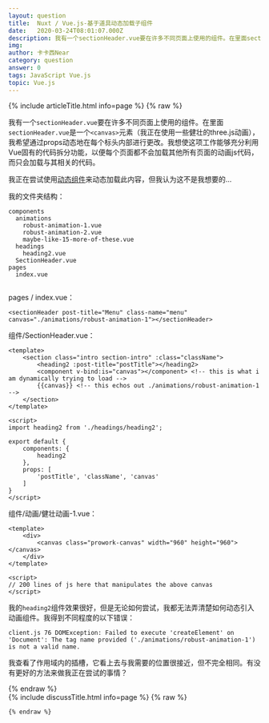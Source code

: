 ```yaml
---
layout: question
title:  Nuxt / Vue.js-基于道具动态加载子组件
date:   2020-03-24T08:01:07.000Z
description: 我有一个sectionHeader.vue要在许多不同页面上使用的组件。在里面sectionHeader.vue是一个<canvas>元素（我正在使用一些...
img: 
author: 卡卡西Near
category: question
answer: 0
tags: JavaScript Vue.js
topic: Vue.js
---
```

<div class="article-root">
  <div class="article">
    {% include articleTitle.html info=page %}
    {% raw %}
    <div class="article-content"><p><font style="vertical-align: inherit;"><font style="vertical-align: inherit;">我有一个</font></font><code>sectionHeader.vue</code><font style="vertical-align: inherit;"><font style="vertical-align: inherit;">要在许多不同页面上使用</font><font style="vertical-align: inherit;">的</font><font style="vertical-align: inherit;">组件。</font><font style="vertical-align: inherit;">在里面</font></font><code>sectionHeader.vue</code><font style="vertical-align: inherit;"><font style="vertical-align: inherit;">是一个</font></font><code>&lt;canvas&gt;</code><font style="vertical-align: inherit;"><font style="vertical-align: inherit;">元素（我正在使用一些健壮的three.js动画），我希望通过props动态地在每个标头内部进行更改。</font><font style="vertical-align: inherit;">我想使这项工作能够充分利用Vue固有的代码拆分功能，以便每个页面都不会加载其他所有页面的动画js代码，而只会加载与其相关的代码。</font></font></p>

<p><font style="vertical-align: inherit;"><font style="vertical-align: inherit;">我正在尝试使用</font></font><a href="https://vuejs.org/v2/guide/components.html#Dynamic-Components" rel="nofollow noreferrer"><font style="vertical-align: inherit;"><font style="vertical-align: inherit;">动态组件</font></font></a><font style="vertical-align: inherit;"><font style="vertical-align: inherit;">来动态加载此内容，</font><font style="vertical-align: inherit;">但我认为这不是我想要的...</font></font></p>

<p><font style="vertical-align: inherit;"><font style="vertical-align: inherit;">我的文件夹结构：</font></font></p>

<pre><code>components<font></font>
  animations<font></font>
    robust-animation-1.vue<font></font>
    robust-animation-2.vue<font></font>
    maybe-like-15-more-of-these.vue<font></font>
  headings<font></font>
    heading2.vue<font></font>
  SectionHeader.vue<font></font>
pages<font></font>
  index.vue<font></font>
<font></font>
</code></pre>

<p><font style="vertical-align: inherit;"><font style="vertical-align: inherit;">pages / index.vue：</font></font></p>

<pre class="lang-js prettyprint-override"><code>&lt;sectionHeader post-title="Menu" class-name="menu" canvas="./animations/robust-animation-1"&gt;&lt;/sectionHeader&gt;
</code></pre>

<p><font style="vertical-align: inherit;"><font style="vertical-align: inherit;">组件/SectionHeader.vue：</font></font></p>

<pre class="lang-js prettyprint-override"><code>&lt;template&gt;<font></font>
    &lt;section class="intro section-intro" :class="className"&gt;<font></font>
        &lt;heading2 :post-title="postTitle"&gt;&lt;/heading2&gt;<font></font>
        &lt;component v-bind:is="canvas"&gt;&lt;/component&gt; &lt;!-- this is what i am dynamically trying to load --&gt; <font></font>
        {{canvas}} &lt;!-- this echos out ./animations/robust-animation-1 --&gt;<font></font>
    &lt;/section&gt;<font></font>
&lt;/template&gt;<font></font>
<font></font>
&lt;script&gt;<font></font>
import heading2 from './headings/heading2';<font></font>
<font></font>
export default {<font></font>
    components: {<font></font>
        heading2<font></font>
    },<font></font>
    props: [<font></font>
        'postTitle', 'className', 'canvas'<font></font>
    ]<font></font>
}<font></font>
&lt;/script&gt;<font></font>
</code></pre>

<p><font style="vertical-align: inherit;"><font style="vertical-align: inherit;">组件/动画/健壮动画-1.vue：</font></font></p>

<pre class="lang-js prettyprint-override"><code>&lt;template&gt;<font></font>
    &lt;div&gt;<font></font>
        &lt;canvas class="prowork-canvas" width="960" height="960"&gt;&lt;/canvas&gt;<font></font>
    &lt;/div&gt;<font></font>
&lt;/template&gt;<font></font>
<font></font>
&lt;script&gt;<font></font>
// 200 lines of js here that manipulates the above canvas<font></font>
&lt;/script&gt;<font></font>
</code></pre>

<p><font style="vertical-align: inherit;"><font style="vertical-align: inherit;">我的</font></font><code>heading2</code><font style="vertical-align: inherit;"><font style="vertical-align: inherit;">组件效果很好，但是无论如何尝试，我都无法弄清楚如何动态引入动画组件。</font><font style="vertical-align: inherit;">我得到不同程度的以下错误：</font></font></p>

<pre><code>client.js 76 DOMException: Failed to execute 'createElement' on 'Document': The tag name provided ('./animations/robust-animation-1') is not a valid name.
</code></pre>

<p><font style="vertical-align: inherit;"><font style="vertical-align: inherit;">我查看了作用域内的插槽，它看上去与我需要的位置很接近，但不完全相同。</font><font style="vertical-align: inherit;">有没有更好的方法来做我正在尝试的事情？</font></font></p></div>
    {% endraw %}
  </div>

  <div class="discuss-wrapper">
    {% include discussTitle.html info=page %}
    {% raw %}
    
    {% endraw %}
  </div>
<div>
